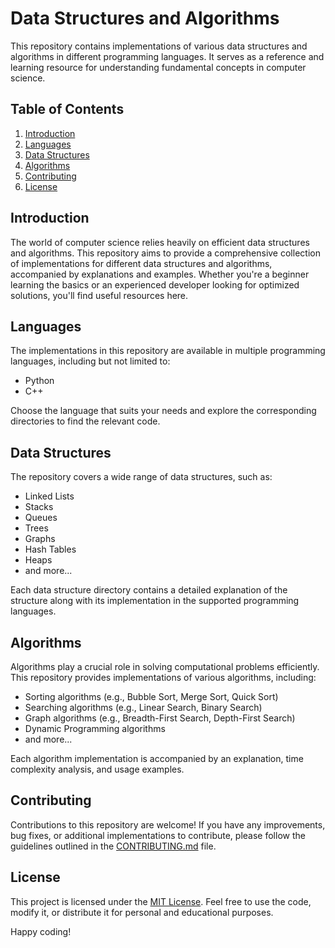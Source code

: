 # Data Structures and Algorithms

This repository contains implementations of various data structures and algorithms in different programming languages. It serves as a reference and learning resource for understanding fundamental concepts in computer science.

## Table of Contents

1. [Introduction](#introduction)
2. [Languages](#languages)
3. [Data Structures](#data-structures)
4. [Algorithms](#algorithms)
5. [Contributing](#contributing)
6. [License](#license)

## Introduction

The world of computer science relies heavily on efficient data structures and algorithms. This repository aims to provide a comprehensive collection of implementations for different data structures and algorithms, accompanied by explanations and examples. Whether you're a beginner learning the basics or an experienced developer looking for optimized solutions, you'll find useful resources here.

## Languages

The implementations in this repository are available in multiple programming languages, including but not limited to:

- Python
- C++

Choose the language that suits your needs and explore the corresponding directories to find the relevant code.

## Data Structures

The repository covers a wide range of data structures, such as:

- Linked Lists
- Stacks
- Queues
- Trees
- Graphs
- Hash Tables
- Heaps
- and more...

Each data structure directory contains a detailed explanation of the structure along with its implementation in the supported programming languages.

## Algorithms

Algorithms play a crucial role in solving computational problems efficiently. This repository provides implementations of various algorithms, including:

- Sorting algorithms (e.g., Bubble Sort, Merge Sort, Quick Sort)
- Searching algorithms (e.g., Linear Search, Binary Search)
- Graph algorithms (e.g., Breadth-First Search, Depth-First Search)
- Dynamic Programming algorithms
- and more...

Each algorithm implementation is accompanied by an explanation, time complexity analysis, and usage examples.

## Contributing

Contributions to this repository are welcome! If you have any improvements, bug fixes, or additional implementations to contribute, please follow the guidelines outlined in the [CONTRIBUTING.md](CONTRIBUTING.md) file.

## License

This project is licensed under the [MIT License](LICENSE). Feel free to use the code, modify it, or distribute it for personal and educational purposes.

Happy coding!
